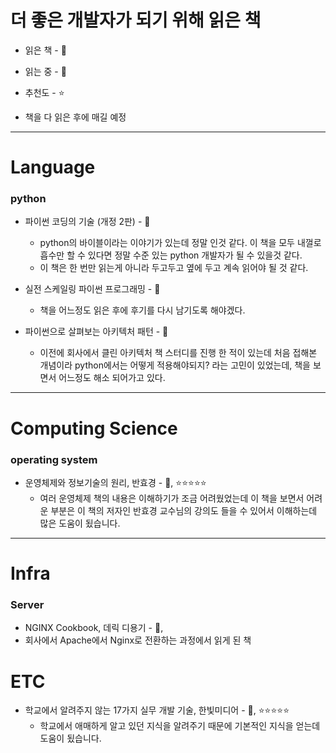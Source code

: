 # 더 좋은 개발자가 되기 위해 읽은 책

* 읽은 책 - 📒

* 읽는 중 - 📖

* 추천도 - ⭐
 * 책을 다 읽은 후에 매길 예정
---

# Language
### python
* 파이썬 코딩의 기술 (개정 2판) - 📖
  * python의 바이블이라는 이야기가 있는데 정말 인것 같다. 이 책을 모두 내껄로 흡수만 할 수 있다면 정말 수준 있는 python 개발자가 될 수 있을것 같다.
  * 이 책은 한 번만 읽는게 아니라 두고두고 옆에 두고 계속 읽어야 될 것 같다.

* 실전 스케일링 파이썬 프로그래밍 - 📖
  * 책을 어느정도 읽은 후에 후기를 다시 남기도록 해야겠다. 

* 파이썬으로 살펴보는 아키텍처 패턴 - 📖
  * 이전에 회사에서 클린 아키텍처 책 스터디를 진행 한 적이 있는데 처음 접해본 개념이라 python에서는 어떻게 적용해야되지? 라는 고민이 있었는데, 책을 보면서 어느정도 해소 되어가고 있다.
---

# Computing Science
### operating system
* 운영체제와 정보기술의 원리, 반효경 - 📒, ⭐⭐⭐⭐⭐
  * 여러 운영체제 책의 내용은 이해하기가 조금 어려웠었는데 이 책을 보면서 어려운 부분은 이 책의 저자인 반효경 교수님의 강의도 들을 수 있어서 이해하는데 많은 도움이 됬습니다.
---

# Infra
### Server
* NGINX Cookbook, 데릭 디용기 - 📖,
 * 회사에서 Apache에서 Nginx로 전환하는 과정에서 읽게 된 책
# ETC
* 학교에서 알려주지 않는 17가지 실무 개발 기술, 한빛미디어 - 📒, ⭐⭐⭐⭐⭐
  * 학교에서 애매하게 알고 있던 지식을 알려주기 때문에 기본적인 지식을 얻는데 도움이 됬습니다.
